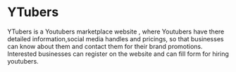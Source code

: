 
# YTubers

YTubers is a Youtubers marketplace website , where Youtubers have there detailed information,social media handles and pricings, so that businesses can know about them and contact them for their brand promotions.
Interested businesses can register on the website and can fill form for hiring youtubers.

